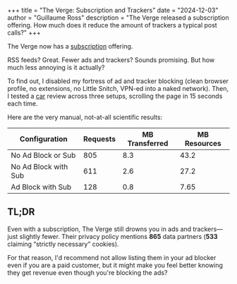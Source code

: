 +++
title = "The Verge: Subscription and Trackers"
date = "2024-12-03"
author = "Guillaume Ross"
description = "The Verge released a subscription offering. How much does it reduce the amount of trackers a typical post calls?"
+++

The Verge now has a [subscription](https://www.theverge.com/2024/12/3/24306571/verge-subscription-launch-fewer-ads-unlimited-access-full-text-rss) offering. 

RSS feeds? Great. Fewer ads and trackers? Sounds promising. But how much less annoying is it actually?

To find out, I disabled my fortress of ad and tracker blocking (clean browser profile, no extensions, no Little Snitch, VPN-ed into a naked network). Then, I tested a [car](https://www.theverge.com/2024/11/29/24308950/hyundai-ioniq-5-n-review-price-specs-photos) review across three setups, scrolling the page in 15 seconds each time.

Here are the very manual, not-at-all scientific results:


| Configuration        | Requests | MB Transferred | MB Resources |
| -------------------- | -------- | -------------- | ------------ |
| No Ad Block or Sub   | 805      | 8.3            | 43.2         |
| No Ad Block with Sub | 611      | 2.6            | 27.2         |
| Ad Block with Sub    | 128      | 0.8            | 7.65         |

## TL;DR

Even with a subscription, The Verge still drowns you in ads and trackers—just slightly fewer. Their privacy policy mentions **865** data partners (**533** claiming “strictly necessary” cookies).

For that reason, I'd recommend not allow listing them in your ad blocker even if you are a paid customer, but it might make you feel better knowing they get revenue even though you're blocking the ads?